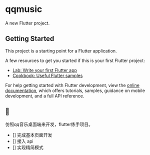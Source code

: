 # qqmusic

A new Flutter project.

## Getting Started

This project is a starting point for a Flutter application.

A few resources to get you started if this is your first Flutter project:

- [Lab: Write your first Flutter app](https://docs.flutter.dev/get-started/codelab)
- [Cookbook: Useful Flutter samples](https://docs.flutter.dev/cookbook)

For help getting started with Flutter development, view the
[online documentation](https://docs.flutter.dev/), which offers tutorials,
samples, guidance on mobile development, and a full API reference.

## 🎵

仿照qq音乐桌面端来开发，flutter练手项目。

- [] 完成基本页面开发
- [] 接入 api 
- [] 实现精简模式
